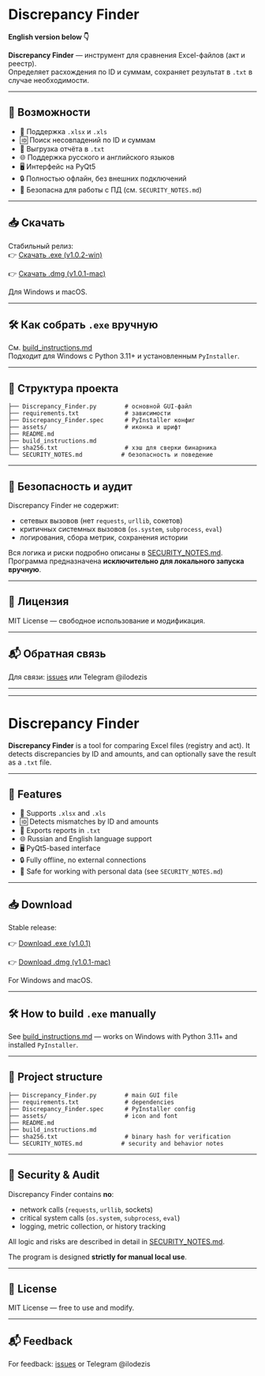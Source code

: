 # Discrepancy Finder

**English version below 👇**

**Discrepancy Finder** — инструмент для сравнения Excel-файлов (акт и реестр).  
Определяет расхождения по ID и суммам, сохраняет результат в `.txt` в случае необходимости.

---

## 🔧 Возможности

- 📂 Поддержка `.xlsx` и `.xls`
- 🆔 Поиск несовпадений по ID и суммам
- 💾 Выгрузка отчёта в `.txt`
- 🌐 Поддержка русского и английского языков
- 🖥️ Интерфейс на PyQt5
- 🔒 Полностью офлайн, без внешних подключений
- 🪪 Безопасна для работы с ПД (см. `SECURITY_NOTES.md`)

---

## 📥 Скачать

Стабильный релиз:  
👉 [Скачать .exe (v1.0.2-win)](https://github.com/ilodezis/discrepancy-finder/releases/tag/v.1.0.2-win)

👉 [Скачать .dmg (v1.0.1-mac)](https://github.com/ilodezis/discrepancy-finder/releases/tag/v.1.0.1-mac)

Для Windows и macOS. 

---

## 🛠️ Как собрать `.exe` вручную

См. [build_instructions.md](build_instructions.md)  
Подходит для Windows с Python 3.11+ и установленным `PyInstaller`.

---

## 🧾 Структура проекта

```plaintext
├── Discrepancy_Finder.py        # основной GUI-файл
├── requirements.txt             # зависимости
├── Discrepancy_Finder.spec      # PyInstaller конфиг
├── assets/                      # иконка и шрифт
├── README.md
├── build_instructions.md
├── sha256.txt                   # хэш для сверки бинарника
└── SECURITY_NOTES.md           # безопасность и поведение
````

---

## 🔐 Безопасность и аудит

Discrepancy Finder не содержит:

* сетевых вызовов (нет `requests`, `urllib`, сокетов)
* критичных системных вызовов (`os.system`, `subprocess`, `eval`)
* логирования, сбора метрик, сохранения истории

Вся логика и риски подробно описаны в [SECURITY\_NOTES.md](SECURITY_NOTES.md).
Программа предназначена **исключительно для локального запуска вручную**.

---

## 📄 Лицензия

MIT License — свободное использование и модификация.

---

## 📬 Обратная связь

Для связи: [issues](https://github.com/ilodezis/discrepancy-finder/issues) или Telegram @ilodezis

---
---

# Discrepancy Finder

**Discrepancy Finder** is a tool for comparing Excel files (registry and act).
It detects discrepancies by ID and amounts, and can optionally save the result as a `.txt` file.

---

## 🔧 Features

* 📂 Supports `.xlsx` and `.xls`
* 🆔 Detects mismatches by ID and amounts
* 💾 Exports reports in `.txt`
* 🌐 Russian and English language support
* 🖥️ PyQt5-based interface
* 🔒 Fully offline, no external connections
* 🪪 Safe for working with personal data (see `SECURITY_NOTES.md`)

---

## 📥 Download

Stable release:

👉 [Download .exe (v1.0.1)](https://github.com/ilodezis/discrepancy-finder/releases/tag/v1.0.1)

👉 [Download .dmg (v1.0.1-mac)](https://github.com/ilodezis/discrepancy-finder/releases/tag/v.1.0.1-mac)

For Windows and macOS.

---

## 🛠️ How to build `.exe` manually

See [build\_instructions.md](build_instructions.md) — works on Windows with Python 3.11+ and installed `PyInstaller`.

---

## 🧾 Project structure

```plaintext
├── Discrepancy_Finder.py        # main GUI file
├── requirements.txt             # dependencies
├── Discrepancy_Finder.spec      # PyInstaller config
├── assets/                      # icon and font
├── README.md
├── build_instructions.md
├── sha256.txt                   # binary hash for verification
└── SECURITY_NOTES.md           # security and behavior notes
```

---

## 🔐 Security & Audit

Discrepancy Finder contains **no**:

* network calls (`requests`, `urllib`, sockets)
* critical system calls (`os.system`, `subprocess`, `eval`)
* logging, metric collection, or history tracking

All logic and risks are described in detail in [SECURITY\_NOTES.md](SECURITY_NOTES.md).

The program is designed **strictly for manual local use**.

---

## 📄 License

MIT License — free to use and modify.

---

## 📬 Feedback

For feedback: [issues](https://github.com/ilodezis/discrepancy-finder/issues) or Telegram @ilodezis

